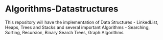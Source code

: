 # Algorithms-Datastructures
This repository will have the implementation of Data Structures - LinkedList, Heaps, Trees and Stacks and several important Algorithms - Searching, Sorting, Recursion, Binary Search Trees, Graph Algorithms
